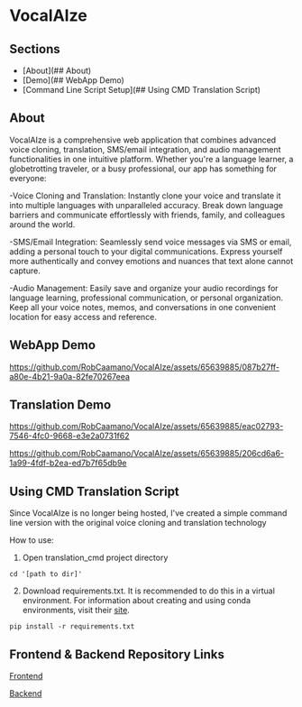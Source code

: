 # VocalAIze

## Sections

- [About](## About)
- [Demo](## WebApp Demo)
- [Command Line Script Setup](## Using CMD Translation Script)

## About

VocalAIze is a comprehensive web application that combines advanced voice cloning, translation, SMS/email integration, and audio management functionalities in one intuitive platform. Whether you're a language learner, a globetrotting traveler, or a busy professional, our app has something for everyone:

-Voice Cloning and Translation: Instantly clone your voice and translate it into multiple languages with unparalleled accuracy. Break down language barriers and communicate effortlessly with friends, family, and colleagues around the world.

-SMS/Email Integration: Seamlessly send voice messages via SMS or email, adding a personal touch to your digital communications. Express yourself more authentically and convey emotions and nuances that text alone cannot capture.

-Audio Management: Easily save and organize your audio recordings for language learning, professional communication, or personal organization. Keep all your voice notes, memos, and conversations in one convenient location for easy access and reference.

## WebApp Demo

https://github.com/RobCaamano/VocalAIze/assets/65639885/087b27ff-a80e-4b21-9a0a-82fe70267eea

## Translation Demo

https://github.com/RobCaamano/VocalAIze/assets/65639885/eac02793-7546-4fc0-9668-e3e2a0731f62

https://github.com/RobCaamano/VocalAIze/assets/65639885/206cd6a6-1a99-4fdf-b2ea-ed7b7f65db9e

## Using CMD Translation Script

Since VocalAIze is no longer being hosted, I've created a simple command line version with the original voice cloning and translation technology

How to use:

1. Open translation_cmd project directory

```
cd '[path to dir]'
```

2. Download requirements.txt. It is recommended to do this in a virtual environment. For information about creating and using conda environments, visit their [site](https://conda.io/projects/conda/en/latest/user-guide/tasks/manage-environments.html).

```
pip install -r requirements.txt
```

## Frontend & Backend Repository Links

[Frontend](https://github.com/SaminChowdhury/vocalaize-frontend)

[Backend](https://github.com/SaminChowdhury/vocalaize-backend)
